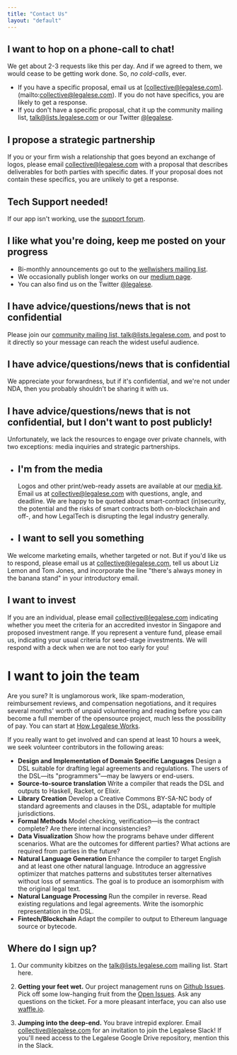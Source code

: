 ```yaml
---
title: "Contact Us"
layout: "default"
---
```


## I want to hop on a phone-call to chat!
We get about 2-3 requests like this per day.  And if we agreed to them, we would cease to be getting work done.  So, *no cold-calls*, ever.
- If you have a specific proposal, email us at [collective@legalese.com].(mailto:collective@legalese.com).  If you do not have specifics, you are likely to get a response.
- If you don't have a specific proposal, chat it up the community mailing list, [talk@lists.legalese.com](https://groups.google.com/a/lists.legalese.com/forum/#!forum/talk) or our Twitter [@legalese](https://twitter.com/legalese).

## I propose a strategic partnership
If you or your firm wish a relationship that goes beyond an exchange of logos, please email [collective@legalese.com](mailto:collective@legalese.com) with a proposal that describes deliverables for both parties with specific dates. If your proposal does not contain these specifics, you are unlikely to get a response.

## Tech Support needed!
If our app isn't working, use the [support forum](https://legalese.readme.io/discuss).

## I like what you're doing, keep me posted on your progress
* Bi-monthly announcements go out to the [wellwishers mailing list](https://groups.google.com/a/lists.legalese.com/d/forum/wellwishers).
* We occasionally publish longer works on our [medium page](https://medium.com/@legalese).
* You can also find us on the Twitter [@legalese](https://twitter.com/legalese).

## I have advice/questions/news that is not confidential
Please join our [community mailing list, talk@lists.legalese.com](https://groups.google.com/a/lists.legalese.com/forum/#!forum/talk), and post to it directly so your message can reach the widest useful audience.

## I have advice/questions/news that is confidential
We appreciate your forwardness, but if it's confidential, and we're not under NDA, then you probably shouldn't be sharing it with us.

## I have advice/questions/news that is not confidential, but I don't want to post publicly!
Unfortunately, we lack the resources to engage over private channels, with two exceptions: media inquiries and strategic partnerships.


- ## I'm from the media
    Logos and other print/web-ready assets are available at our [media kit](media-kit). Email us at [collective@legalese.com](mailto:collective@legalese.com) with questions, angle, and deadline. We are happy to be quoted about smart-contract (in)security, the potential and the risks of smart contracts both on-blockchain and off-, and how LegalTech is disrupting the legal industry generally.

- ## I want to sell you something
We welcome marketing emails, whether targeted or not. But if you'd like us to respond, please email us at [collective@legalese.com](mailto:collective@legalese.com), tell us about Liz Lemon and Tom Jones, and incorporate the line "there's always money in the banana stand" in your introductory email.  


## I want to invest
If you are an individual, please email [collective@legalese.com](mailto:collective@legalese.com) indicating whether you meet the criteria for an accredited investor in Singapore and proposed investment range. If you represent a venture fund, please email us, indicating your usual criteria for seed-stage investments. We will respond with a deck when we are not too early for you!

# I want to join the team
Are you sure? It is unglamorous work, like spam-moderation, reimbursement reviews, and compensation negotiations, and it requires several months' worth of unpaid volunteering and reading before you can become a full member of the opensource project, much less the possibility of pay. You can start at [How Legalese Works](https://github.com/legalese/legalese.github.io/blob/master/doc/company.org).

If you really want to get involved and can spend at least 10 hours a week, we seek volunteer contributors in the following areas:

* **Design and Implementation of Domain Specific Languages**
    Design a DSL suitable for drafting legal agreements and regulations. The users of the DSL—its "programmers"—may be lawyers or end-users.
* **Source-to-source translation**
    Write a compiler that reads the DSL and outputs to Haskell, Racket, or Elixir.
* **Library Creation**
    Develop a Creative Commons BY-SA-NC body of standard agreements and clauses in the DSL, adaptable for multiple jurisdictions.
* **Formal Methods**
Model checking, verification—is the contract complete? Are there internal inconsistencies?
* **Data Visualization**
    Show how the programs behave under different scenarios. What are the outcomes for different parties? What actions are required from parties in the future?
* **Natural Language Generation**
    Enhance the compiler to target English and at least one other natural language. Introduce an aggressive optimizer that matches patterns and substitutes terser alternatives without loss of semantics. The goal is to produce an isomorphism with the original legal text.
* **Natural Language Processing**
    Run the compiler in reverse. Read existing regulations and legal agreements. Write the isomorphic representation in the DSL.
* **Fintech/Blockchain**
    Adapt the compiler to output to Ethereum language source or bytecode.

## Where do I sign up?
1. Our community kibitzes on the [talk@lists.legalese.com](https://groups.google.com/a/lists.legalese.com/forum/#!forum/talk) mailing list. Start here.


2. **Getting your feet wet.**  Our project management runs on [Github Issues](https://github.com/legalese/legalese.github.io/issues). Pick off some low-hanging fruit from the [Open Issues](https://github.com/legalese/legalese.github.io/issues?utf8=%E2%9C%93&q=is%3Aissue%20is%3Aopen%20). Ask any questions on the ticket. For a more pleasant interface, you can also use [waffle.io](https://waffle.io/legalese/legalese-io.github.io).

3. **Jumping into the deep-end.**  You brave intrepid explorer. Email [collective@legalese.com](mailto:collective@legalese.com) for an invitation to join the Legalese Slack!  If you'll need access to the Legalese Google Drive repository, mention this in the Slack.

